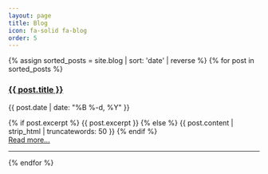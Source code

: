 ```yaml
---
layout: page
title: Blog
icon: fa-solid fa-blog
order: 5
---
```


<div class="blog-posts">
  {% assign sorted_posts = site.blog | sort: 'date' | reverse %}
  {% for post in sorted_posts %}
    <div class="blog-post">
      <h3 class="post-title">
        <a href="{{ post.url | relative_url }}">{{ post.title }}</a>
      </h3>
      <p class="post-meta">{{ post.date | date: "%B %-d, %Y" }}</p>
      <div class="post-excerpt">
        {% if post.excerpt %}
          {{ post.excerpt }}
        {% else %}
          {{ post.content | strip_html | truncatewords: 50 }}
        {% endif %}
      </div>
      <a href="{{ post.url | relative_url }}" class="read-more">Read more...</a>
    </div>
    <hr>
  {% endfor %}
</div>